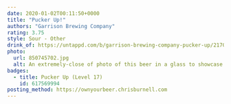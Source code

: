 ```yaml
---
date: 2020-01-02T00:11:50+0000
title: "Pucker Up!"
authors: "Garrison Brewing Company"
rating: 3.75
style: Sour - Other
drink_of: https://untappd.com/b/garrison-brewing-company-pucker-up/2170966
photo:
  url: 850745702.jpg
  alt: An extremely-close of photo of this beer in a glass to showcase its rich, ruby colour
badges:
  - title: Pucker Up (Level 17)
    id: 617569994
posting_method: https://ownyourbeer.chrisburnell.com
---
```

